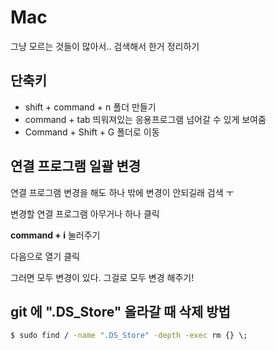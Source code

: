 # Mac

그냥 모르는 것들이 많아서.. 검색해서 한거 정리하기



## 단축키

- shift + command + n	폴더 만들기
- command + tab	띄워져있는 응용프로그램 넘어갈 수 있게 보여줌
-  Command + Shift + G   폴더로 이동



## 연결 프로그램 일괄 변경

연결 프로그램 변경을 해도 하나 밖에 변경이 안되길래 검색 ㅜ

변경할 연결 프로그램 아무거나 하나 클릭

**command + i** 눌러주기

다음으로 열기 클릭

그러면 모두 변경이 있다. 그걸로 모두 변경 해주기!



## git 에 ".DS_Store" 올라갈 때 삭제 방법

~~~cmd
$ sudo find / -name ".DS_Store" -depth -exec rm {} \;
~~~

